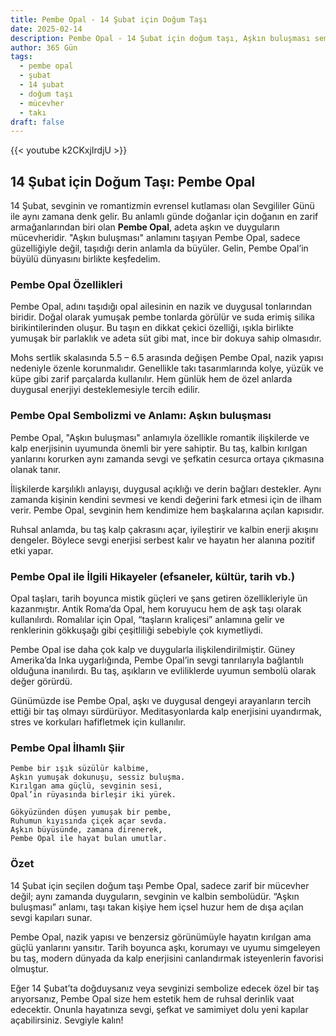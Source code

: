 ```yaml
---
title: Pembe Opal - 14 Şubat için Doğum Taşı
date: 2025-02-14
description: Pembe Opal - 14 Şubat için doğum taşı, Aşkın buluşması sembolü. Bu özel taşın derin anlamını öğrenin.
author: 365 Gün
tags:
  - pembe opal
  - şubat
  - 14 şubat
  - doğum taşı
  - mücevher
  - takı
draft: false
---
```


{{< youtube k2CKxjIrdjU >}}

## 14 Şubat için Doğum Taşı: Pembe Opal

14 Şubat, sevginin ve romantizmin evrensel kutlaması olan Sevgililer Günü ile aynı zamana denk gelir. Bu anlamlı günde doğanlar için doğanın en zarif armağanlarından biri olan **Pembe Opal**, adeta aşkın ve duyguların mücevheridir. "Aşkın buluşması" anlamını taşıyan Pembe Opal, sadece güzelliğiyle değil, taşıdığı derin anlamla da büyüler. Gelin, Pembe Opal’in büyülü dünyasını birlikte keşfedelim.

### Pembe Opal Özellikleri

Pembe Opal, adını taşıdığı opal ailesinin en nazik ve duygusal tonlarından biridir. Doğal olarak yumuşak pembe tonlarda görülür ve suda erimiş silika birikintilerinden oluşur. Bu taşın en dikkat çekici özelliği, ışıkla birlikte yumuşak bir parlaklık ve adeta süt gibi mat, ince bir dokuya sahip olmasıdır.

Mohs sertlik skalasında 5.5 – 6.5 arasında değişen Pembe Opal, nazik yapısı nedeniyle özenle korunmalıdır. Genellikle takı tasarımlarında kolye, yüzük ve küpe gibi zarif parçalarda kullanılır. Hem günlük hem de özel anlarda duygusal enerjiyi desteklemesiyle tercih edilir.

### Pembe Opal Sembolizmi ve Anlamı: Aşkın buluşması

Pembe Opal, "Aşkın buluşması" anlamıyla özellikle romantik ilişkilerde ve kalp enerjisinin uyumunda önemli bir yere sahiptir. Bu taş, kalbin kırılgan yanlarını korurken aynı zamanda sevgi ve şefkatin cesurca ortaya çıkmasına olanak tanır.

İlişkilerde karşılıklı anlayışı, duygusal açıklığı ve derin bağları destekler. Aynı zamanda kişinin kendini sevmesi ve kendi değerini fark etmesi için de ilham verir. Pembe Opal, sevginin hem kendimize hem başkalarına açılan kapısıdır.

Ruhsal anlamda, bu taş kalp çakrasını açar, iyileştirir ve kalbin enerji akışını dengeler. Böylece sevgi enerjisi serbest kalır ve hayatın her alanına pozitif etki yapar.

### Pembe Opal ile İlgili Hikayeler (efsaneler, kültür, tarih vb.)

Opal taşları, tarih boyunca mistik güçleri ve şans getiren özellikleriyle ün kazanmıştır. Antik Roma’da Opal, hem koruyucu hem de aşk taşı olarak kullanılırdı. Romalılar için Opal, “taşların kraliçesi” anlamına gelir ve renklerinin gökkuşağı gibi çeşitliliği sebebiyle çok kıymetliydi.

Pembe Opal ise daha çok kalp ve duygularla ilişkilendirilmiştir. Güney Amerika’da Inka uygarlığında, Pembe Opal’in sevgi tanrılarıyla bağlantılı olduğuna inanılırdı. Bu taş, aşıkların ve evliliklerde uyumun sembolü olarak değer görürdü.

Günümüzde ise Pembe Opal, aşkı ve duygusal dengeyi arayanların tercih ettiği bir taş olmayı sürdürüyor. Meditasyonlarda kalp enerjisini uyandırmak, stres ve korkuları hafifletmek için kullanılır.

### Pembe Opal İlhamlı Şiir

```
Pembe bir ışık süzülür kalbime,
Aşkın yumuşak dokunuşu, sessiz buluşma.
Kırılgan ama güçlü, sevginin sesi,
Opal’in rüyasında birleşir iki yürek.

Gökyüzünden düşen yumuşak bir pembe,
Ruhumun kıyısında çiçek açar sevda.
Aşkın büyüsünde, zamana direnerek,
Pembe Opal ile hayat bulan umutlar.
```

### Özet

14 Şubat için seçilen doğum taşı Pembe Opal, sadece zarif bir mücevher değil; aynı zamanda duyguların, sevginin ve kalbin sembolüdür. “Aşkın buluşması” anlamı, taşı takan kişiye hem içsel huzur hem de dışa açılan sevgi kapıları sunar.

Pembe Opal, nazik yapısı ve benzersiz görünümüyle hayatın kırılgan ama güçlü yanlarını yansıtır. Tarih boyunca aşkı, korumayı ve uyumu simgeleyen bu taş, modern dünyada da kalp enerjisini canlandırmak isteyenlerin favorisi olmuştur.

Eğer 14 Şubat’ta doğduysanız veya sevginizi sembolize edecek özel bir taş arıyorsanız, Pembe Opal size hem estetik hem de ruhsal derinlik vaat edecektir. Onunla hayatınıza sevgi, şefkat ve samimiyet dolu yeni kapılar açabilirsiniz. Sevgiyle kalın!
